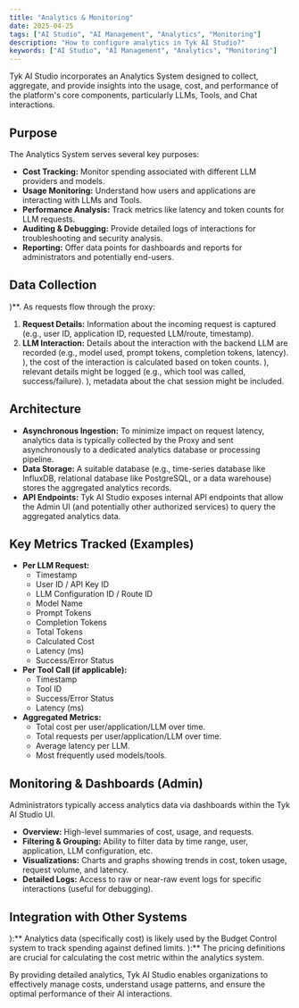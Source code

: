 ```yaml
---
title: "Analytics & Monitoring"
date: 2025-04-25
tags: ["AI Studio", "AI Management", "Analytics", "Monitoring"]
description: "How to configure analytics in Tyk AI Studio?"
keywords: ["AI Studio", "AI Management", "Analytics", "Monitoring"]
---
```


Tyk AI Studio incorporates an Analytics System designed to collect, aggregate, and provide insights into the usage, cost, and performance of the platform's core components, particularly LLMs, Tools, and Chat interactions.

## Purpose

The Analytics System serves several key purposes:

*   **Cost Tracking:** Monitor spending associated with different LLM providers and models.
*   **Usage Monitoring:** Understand how users and applications are interacting with LLMs and Tools.
*   **Performance Analysis:** Track metrics like latency and token counts for LLM requests.
*   **Auditing & Debugging:** Provide detailed logs of interactions for troubleshooting and security analysis.
*   **Reporting:** Offer data points for dashboards and reports for administrators and potentially end-users.

## Data Collection

)**. As requests flow through the proxy:

1.  **Request Details:** Information about the incoming request is captured (e.g., user ID, application ID, requested LLM/route, timestamp).
2.  **LLM Interaction:** Details about the interaction with the backend LLM are recorded (e.g., model used, prompt tokens, completion tokens, latency).
), the cost of the interaction is calculated based on token counts.
), relevant details might be logged (e.g., which tool was called, success/failure).
), metadata about the chat session might be included.

## Architecture

*   **Asynchronous Ingestion:** To minimize impact on request latency, analytics data is typically collected by the Proxy and sent asynchronously to a dedicated analytics database or processing pipeline.
*   **Data Storage:** A suitable database (e.g., time-series database like InfluxDB, relational database like PostgreSQL, or a data warehouse) stores the aggregated analytics records.
*   **API Endpoints:** Tyk AI Studio exposes internal API endpoints that allow the Admin UI (and potentially other authorized services) to query the aggregated analytics data.

## Key Metrics Tracked (Examples)

*   **Per LLM Request:**
    *   Timestamp
    *   User ID / API Key ID
    *   LLM Configuration ID / Route ID
    *   Model Name
    *   Prompt Tokens
    *   Completion Tokens
    *   Total Tokens
    *   Calculated Cost
    *   Latency (ms)
    *   Success/Error Status
*   **Per Tool Call (if applicable):**
    *   Timestamp
    *   Tool ID
    *   Success/Error Status
    *   Latency (ms)
*   **Aggregated Metrics:**
    *   Total cost per user/application/LLM over time.
    *   Total requests per user/application/LLM over time.
    *   Average latency per LLM.
    *   Most frequently used models/tools.

## Monitoring & Dashboards (Admin)

Administrators typically access analytics data via dashboards within the Tyk AI Studio UI.

*   **Overview:** High-level summaries of cost, usage, and requests.
*   **Filtering & Grouping:** Ability to filter data by time range, user, application, LLM configuration, etc.
*   **Visualizations:** Charts and graphs showing trends in cost, token usage, request volume, and latency.
*   **Detailed Logs:** Access to raw or near-raw event logs for specific interactions (useful for debugging).



## Integration with Other Systems

):** Analytics data (specifically cost) is likely used by the Budget Control system to track spending against defined limits.
):** The pricing definitions are crucial for calculating the cost metric within the analytics system.

By providing detailed analytics, Tyk AI Studio enables organizations to effectively manage costs, understand usage patterns, and ensure the optimal performance of their AI interactions.
